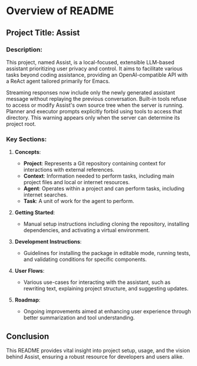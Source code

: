 # Overview of README

## Project Title: Assist

### Description:
This project, named Assist, is a local-focused, extensible LLM-based assistant prioritizing user privacy and control. It aims to facilitate various tasks beyond coding assistance, providing an OpenAI-compatible API with a ReAct agent tailored primarily for Emacs.

Streaming responses now include only the newly generated assistant message without replaying the previous conversation.
Built-in tools refuse to access or modify Assist's own source tree when the server is running.
Planner and executor prompts explicitly forbid using tools to access that directory.
This warning appears only when the server can determine its project root.

### Key Sections:
1. **Concepts**:
    - **Project**: Represents a Git repository containing context for interactions with external references.
    - **Context**: Information needed to perform tasks, including main project files and local or internet resources.
    - **Agent**: Operates within a project and can perform tasks, including internet searches.
    - **Task**: A unit of work for the agent to perform.

2. **Getting Started**:
    - Manual setup instructions including cloning the repository, installing dependencies, and activating a virtual environment.

3. **Development Instructions**:
    - Guidelines for installing the package in editable mode, running tests, and validating conditions for specific components.

4. **User Flows**:
    - Various use-cases for interacting with the assistant, such as rewriting text, explaining project structure, and suggesting updates.

5. **Roadmap**:
    - Ongoing improvements aimed at enhancing user experience through better summarization and tool understanding.

## Conclusion
This README provides vital insight into project setup, usage, and the vision behind Assist, ensuring a robust resource for developers and users alike.